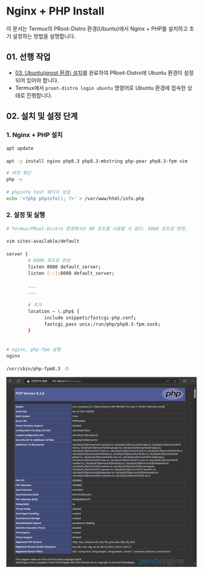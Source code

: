 # Nginx + PHP Install

이 문서는 Termux의 PRoot-Distro 환경(Ubuntu)에서 Nginx + PHP를 설치하고 초기 설정하는 방법을 설명합니다.

## 01. 선행 작업
- [03. Ubuntu(proot 환경) 설치](https://github.com/revenge1005/android-homelab-with-termux/tree/main/03.%20ubuntu-install)를 완료하여 PRoot-Distro에 Ubuntu 환경이 설정되어 있어야 합니다.
- Termux에서 `proot-distro login ubuntu` 명령어로 Ubuntu 환경에 접속한 상태로 진행합니다.

## 02. 설치 및 설정 단계

### 1. Nginx + PHP 설치

```bash
apt update

apt -y install nginx php8.3 php8.3-mbstring php-pear php8.3-fpm vim
```

```bash
# 버전 확인
php -v

# phpinfo test 페이지 생성
echo '<?php phpinfo(); ?>' > /var/www/html/info.php
```

### 2. 설정 및 실행

```bash
# Termux/PRoot-Distro 환경에서는 80 포트를 사용할 수 없다. 8080 포트로 변경.

vim sites-available/default

server {
        # 8080 포트로 변경
        listen 8080 default_server;
        listen [::]:8080 default_server;

        ...
        ...

        # 추가
        location ~ \.php$ {
              include snippets/fastcgi-php.conf;
              fastcgi_pass unix:/run/php/php8.3-fpm.sock;
        }


# nginx, php-fpm 실행
nginx

/usr/sbin/php-fpm8.3 -D
```

![04-1](https://github.com/revenge1005/android-homelab-with-termux/blob/main/04.%20Nginx%20%2B%20PHP%20Install/04-1.png)